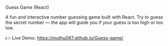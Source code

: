 Guess Game (React)

A fun and interactive number guessing game built with React.
Try to guess the secret number — the app will guide you if your guess is too high or too low.

👉 Live Demo: https://muthu067.github.io/Guess-game/
